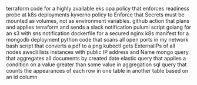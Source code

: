 terraform code for a highly available eks
opa policy that enforces readiness probe at k8s deployments
kyverno policy to Enforce that Secrets must be mounted as volumes, not as environment variables. 
github action that plans and applies terraform and sends a slack notification 
pulumi script golang for an s3 with sns notification 
dockerfile for a secured nginx 
k8s manifest for a mongodb deployment 
python code that scans all open ports in my network 
bash script that converts a pdf to a png 
kubectl gets ExternalIPs of all nodes 
awscli lists instances with public IP address and Name 
mongo query that aggregates all documents by created date 
elastic query that applies a condition on a value greater than some value in aggregation 
sql query that counts the appearances of each row in one table in another table based on an id column 